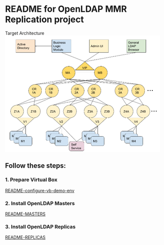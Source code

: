 # README for OpenLDAP MMR Replication project

 Target Architecture
 ![Sample Target System Design](images/SampleTargetSystemDesign-v1.png "Target System Architecture")

## Follow these steps:

### 1. Prepare Virtual Box

[README-configure-vb-demo-env](./README-configure-vb-demo-env.md)

### 2. Install OpenLDAP Masters

[README-MASTERS](./README-MASTERS.md)

### 3. Install OpenLDAP Replicas

[README-REPLICAS](./README-REPLICAS.md)
